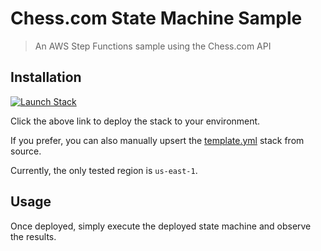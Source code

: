 # Chess.com State Machine Sample

> An AWS Step Functions sample using the Chess.com API

## Installation

[![Launch Stack](https://cdn.rawgit.com/buildkite/cloudformation-launch-stack-button-svg/master/launch-stack.svg)](https://console.aws.amazon.com/cloudformation/home?region=us-east-1#/stacks/new?stackName=chess-dot-com-state-machine-sample&templateURL=https://s3.amazonaws.com/ianmckay-us-east-1/chess-dot-com-state-machine-sample/template.yml)

Click the above link to deploy the stack to your environment.

If you prefer, you can also manually upsert the [template.yml](https://github.com/iann0036/chess-dot-com-state-machine-sample/blob/main/template.yml) stack from source.

Currently, the only tested region is `us-east-1`.

## Usage

Once deployed, simply execute the deployed state machine and observe the results.